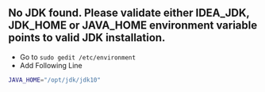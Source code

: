 ## No JDK found. Please validate either IDEA_JDK, JDK_HOME or JAVA_HOME environment variable points to valid JDK installation.

* Go to ` sudo gedit /etc/environment `
* Add Following Line
```sh
JAVA_HOME="/opt/jdk/jdk10"
```
